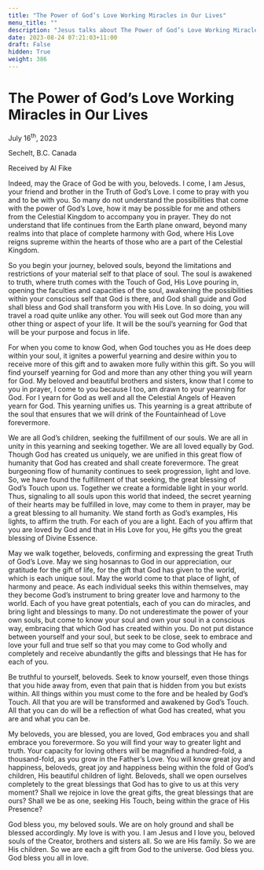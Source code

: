 ```yaml
---
title: "The Power of God’s Love Working Miracles in Our Lives"
menu_title: ""
description: "Jesus talks about The Power of God’s Love Working Miracles in Our Lives"
date: 2023-08-24 07:21:03+11:00
draft: False
hidden: True
weight: 386
---
```

# The Power of God’s Love Working Miracles in Our Lives

July 16<sup>th</sup>, 2023

Sechelt, B.C. Canada

Received by Al Fike  



Indeed, may the Grace of God be with you, beloveds. I come, I am Jesus, your friend and brother in the Truth of God’s Love. I come to pray with you and to be with you. So many do not understand the possibilities that come with the power of God’s Love, how it may be possible for me and others from the Celestial Kingdom to accompany you in prayer. They do not understand that life continues from the Earth plane onward, beyond many realms into that place of complete harmony with God, where His Love reigns supreme within the hearts of those who are a part of the Celestial Kingdom.

So you begin your journey, beloved souls, beyond the limitations and restrictions of your material self to that place of soul. The soul is awakened to truth, where truth comes with the Touch of God, His Love pouring in, opening the faculties and capacities of the soul, awakening the possibilities within your conscious self that God is there, and God shall guide and God shall bless and God shall transform you with His Love. In so doing, you will travel a road quite unlike any other. You will seek out God more than any other thing or aspect of your life. It will be the soul’s yearning for God that will be your purpose and focus in life.

For when you come to know God, when God touches you as He does deep within your soul, it ignites a powerful yearning and desire within you to receive more of this gift and to awaken more fully within this gift. So you will find yourself yearning for God and more than any other thing you will yearn for God. My beloved and beautiful brothers and sisters, know that I come to you in prayer, I come to you because I too, am drawn to your yearning for God. For I yearn for God as well and all the Celestial Angels of Heaven yearn for God. This yearning unifies us. This yearning is a great attribute of the soul that ensures that we will drink of the Fountainhead of Love forevermore.

We are all God’s children, seeking the fulfillment of our souls. We are all in unity in this yearning and seeking together. We are all loved equally by God. Though God has created us uniquely, we are unified in this great flow of humanity that God has created and shall create forevermore. The great burgeoning flow of humanity continues to seek progression, light and love. So, we have found the fulfillment of that seeking, the great blessing of God’s Touch upon us. Together we create a formidable light in your world. Thus, signaling to all souls upon this world that indeed, the secret yearning of their hearts may be fulfilled in love, may come to them in prayer, may be a great blessing to all humanity. We stand forth as God’s examples, His lights, to affirm the truth. For each of you are a light. Each of you affirm that you are loved by God and that in His Love for you, He gifts you the great blessing of Divine Essence. 

May we walk together, beloveds, confirming and expressing the great Truth of God’s Love. May we sing hosannas to God in our appreciation, our gratitude for the gift of life, for the gift that God has given to the world, which is each unique soul. May the world come to that place of light, of harmony and peace. As each individual seeks this within themselves, may they become God’s instrument to bring greater love and harmony to the world. Each of you have great potentials, each of you can do miracles, and bring light and blessings to many. Do not underestimate the power of your own souls, but come to know your soul and own your soul in a conscious way, embracing that which God has created within you. Do not put distance between yourself and your soul, but seek to be close, seek to embrace and love your full and true self so that you may come to God wholly and completely and receive abundantly the gifts and blessings that He has for each of you.

Be truthful to yourself, beloveds. Seek to know yourself, even those things that you hide away from, even that pain that is hidden from you but exists within. All things within you must come to the fore and be healed by God’s Touch. All that you are will be transformed and awakened by God’s Touch. All that you can do will be a reflection of what God has created, what you are and what you can be.

My beloveds, you are blessed, you are loved, God embraces you and shall embrace you forevermore. So you will find your way to greater light and truth. Your capacity for loving others will be magnified a hundred-fold, a thousand-fold, as you grow in the Father’s Love. You will know great joy and happiness, beloveds, great joy and happiness being within the fold of God’s children, His beautiful children of light. Beloveds, shall we open ourselves completely to the great blessings that God has to give to us at this very moment? Shall we rejoice in love the great gifts, the great blessings that are ours? Shall we be as one, seeking His Touch, being within the grace of His Presence?

God bless you, my beloved souls. We are on holy ground and shall be blessed accordingly. My love is with you. I am Jesus and I love you, beloved souls of the Creator, brothers and sisters all. So we are His family. So we are His children. So we are each a gift from God to the universe. God bless you. God bless you all in love.
